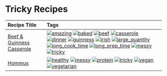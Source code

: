 # Tricky Recipes 

|Recipe Title|Tags
|:---|:---|
|[Beef & Guinness Casserole](../recipes/beefandguinnesscasserole.md)|<a href="../tags/amazing.html"><img src="https://img.shields.io/badge/tag-amazing-3faa68" alt="amazing" /></a> <a href="../tags/baked.html"><img src="https://img.shields.io/badge/tag-baked-c5d714" alt="baked" /></a> <a href="../tags/beef.html"><img src="https://img.shields.io/badge/tag-beef-93e32e" alt="beef" /></a> <a href="../tags/casserole.html"><img src="https://img.shields.io/badge/tag-casserole-c5a27b" alt="casserole" /></a> <a href="../tags/dinner.html"><img src="https://img.shields.io/badge/tag-dinner-945e60" alt="dinner" /></a> <a href="../tags/guinness.html"><img src="https://img.shields.io/badge/tag-guinness-5f1085" alt="guinness" /></a> <a href="../tags/irish.html"><img src="https://img.shields.io/badge/tag-irish-f3232d" alt="irish" /></a> <a href="../tags/large_quantity.html"><img src="https://img.shields.io/badge/tag-large_quantity-424c13" alt="large_quantity" /></a> <a href="../tags/long_cook_time.html"><img src="https://img.shields.io/badge/tag-long_cook_time-29c88d" alt="long_cook_time" /></a> <a href="../tags/long_prep_time.html"><img src="https://img.shields.io/badge/tag-long_prep_time-786ed6" alt="long_prep_time" /></a> <a href="../tags/messy.html"><img src="https://img.shields.io/badge/tag-messy-8ce6fc" alt="messy" /></a> <a href="../tags/tricky.html"><img src="https://img.shields.io/badge/tag-tricky-b62aa6" alt="tricky" /></a>|
|[Hommus](../recipes/hommus.md)|<a href="../tags/healthy.html"><img src="https://img.shields.io/badge/tag-healthy-7ca620" alt="healthy" /></a> <a href="../tags/messy.html"><img src="https://img.shields.io/badge/tag-messy-8ce6fc" alt="messy" /></a> <a href="../tags/protein.html"><img src="https://img.shields.io/badge/tag-protein-b6c680" alt="protein" /></a> <a href="../tags/tricky.html"><img src="https://img.shields.io/badge/tag-tricky-b62aa6" alt="tricky" /></a> <a href="../tags/vegan.html"><img src="https://img.shields.io/badge/tag-vegan-6f4790" alt="vegan" /></a> <a href="../tags/vegetarian.html"><img src="https://img.shields.io/badge/tag-vegetarian-473080" alt="vegetarian" /></a>|